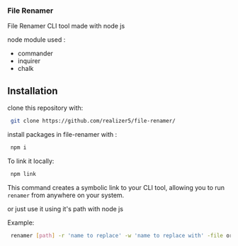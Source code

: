 ### File Renamer
 File Renamer CLI tool made with node js

node module used :
* commander
* inquirer
* chalk

## Installation

 clone this repository with:
```bash
 git clone https://github.com/realizer5/file-renamer/
```
install packages in file-renamer with :
```bash
 npm i
```
To link it locally:
```bash
 npm link
```
This command creates a symbolic link to your CLI tool, allowing you to run `renamer` from anywhere on your system.

or just use it using it's path with node js

Example:
```bash
 renamer [path] -r 'name to replace' -w 'name to replace with' -file or -folder
```
